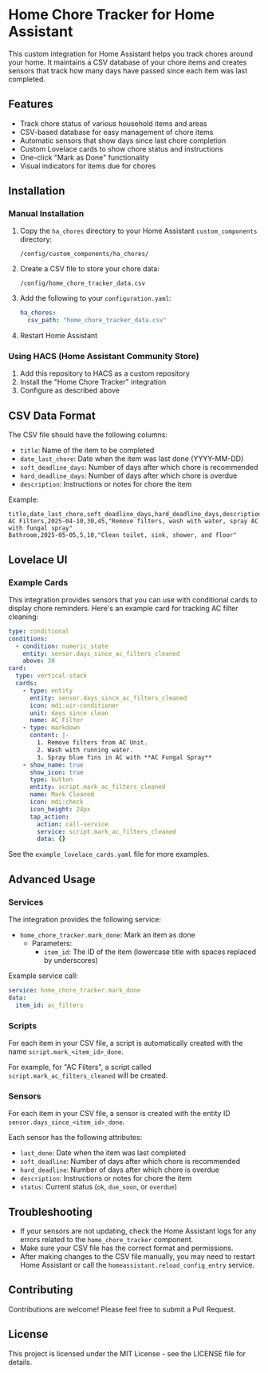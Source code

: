 # Home Chore Tracker for Home Assistant

This custom integration for Home Assistant helps you track chores around your home. It maintains a CSV database of your chore items and creates sensors that track how many days have passed since each item was last completed.

## Features

- Track chore status of various household items and areas
- CSV-based database for easy management of chore items
- Automatic sensors that show days since last chore completion
- Custom Lovelace cards to show chore status and instructions
- One-click "Mark as Done" functionality
- Visual indicators for items due for chores

## Installation

### Manual Installation

1. Copy the `ha_chores` directory to your Home Assistant `custom_components` directory:
   ```
   /config/custom_components/ha_chores/
   ```

2. Create a CSV file to store your chore data:
   ```
   /config/home_chore_tracker_data.csv
   ```

3. Add the following to your `configuration.yaml`:
   ```yaml
   ha_chores:
     csv_path: "home_chore_tracker_data.csv"
   ```

4. Restart Home Assistant

### Using HACS (Home Assistant Community Store)

1. Add this repository to HACS as a custom repository
2. Install the "Home Chore Tracker" integration
3. Configure as described above

## CSV Data Format

The CSV file should have the following columns:

- `title`: Name of the item to be completed
- `date_last_chore`: Date when the item was last done (YYYY-MM-DD)
- `soft_deadline_days`: Number of days after which chore is recommended
- `hard_deadline_days`: Number of days after which chore is overdue
- `description`: Instructions or notes for chore the item

Example:

```csv
title,date_last_chore,soft_deadline_days,hard_deadline_days,description
AC Filters,2025-04-10,30,45,"Remove filters, wash with water, spray AC with fungal spray"
Bathroom,2025-05-05,5,10,"Clean toilet, sink, shower, and floor"
```

## Lovelace UI

### Example Cards

This integration provides sensors that you can use with conditional cards to display chore reminders. Here's an example card for tracking AC filter cleaning:

```yaml
type: conditional
conditions:
  - condition: numeric_state
    entity: sensor.days_since_ac_filters_cleaned
    above: 30
card:
  type: vertical-stack
  cards:
    - type: entity
      entity: sensor.days_since_ac_filters_cleaned
      icon: mdi:air-conditioner
      unit: days since clean
      name: AC Filter
    - type: markdown
      content: |-
        1. Remove filters from AC Unit.
        2. Wash with running water.
        3. Spray blue fins in AC with **AC Fungal Spray**
    - show_name: true
      show_icon: true
      type: button
      entity: script.mark_ac_filters_cleaned
      name: Mark Cleaned
      icon: mdi:check
      icon_height: 24px
      tap_action:
        action: call-service
        service: script.mark_ac_filters_cleaned
        data: {}
```

See the `example_lovelace_cards.yaml` file for more examples.

## Advanced Usage

### Services

The integration provides the following service:

- `home_chore_tracker.mark_done`: Mark an item as done
  - Parameters:
    - `item_id`: The ID of the item (lowercase title with spaces replaced by underscores)

Example service call:
```yaml
service: home_chore_tracker.mark_done
data:
  item_id: ac_filters
```

### Scripts

For each item in your CSV file, a script is automatically created with the name `script.mark_<item_id>_done`.

For example, for "AC Filters", a script called `script.mark_ac_filters_cleaned` will be created.

### Sensors

For each item in your CSV file, a sensor is created with the entity ID `sensor.days_since_<item_id>_done`.

Each sensor has the following attributes:
- `last_done`: Date when the item was last completed
- `soft_deadline`: Number of days after which chore is recommended
- `hard_deadline`: Number of days after which chore is overdue
- `description`: Instructions or notes for chore the item
- `status`: Current status (`ok`, `due_soon`, or `overdue`)

## Troubleshooting

- If your sensors are not updating, check the Home Assistant logs for any errors related to the `home_chore_tracker` component.
- Make sure your CSV file has the correct format and permissions.
- After making changes to the CSV file manually, you may need to restart Home Assistant or call the `homeassistant.reload_config_entry` service.

## Contributing

Contributions are welcome! Please feel free to submit a Pull Request.

## License

This project is licensed under the MIT License - see the LICENSE file for details.